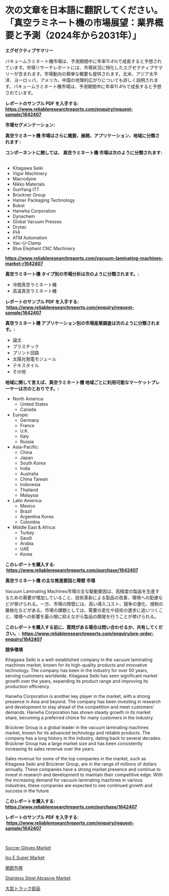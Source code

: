 <p><h1>次の文章を日本語に翻訳してください。「真空ラミネート機の市場展望：業界概要と予測（2024年から2031年）」</h1></p><p><strong>エグゼクティブサマリー</strong></p>
<p><p>バキュームラミネート機市場は、予測期間中に年率11.4％で成長すると予想されています。市場リサーチレポートには、市場状況に特化したエグゼクティブサマリーが含まれます。市場動向の簡単な概要も提供されます。北米、アジア太平洋、ヨーロッパ、アメリカ、中国の地理的広がりについても詳しく説明されます。バキュームラミネート機市場は、予測期間中に年率11.4％で成長すると予想されています。</p></p>
<p><strong>レポートのサンプル PDF を入手する: <a href="https://www.reliableresearchreports.com/enquiry/request-sample/1642407">https://www.reliableresearchreports.com/enquiry/request-sample/1642407</a></strong></p>
<p><strong>市場セグメンテーション:</strong></p>
<p><strong> 真空ラミネート機 市場はさらに概要、展開、アプリケーション、地域に分類されます :</strong></p>
<p><strong>コンポーネントに関しては、 真空ラミネート機 市場は次のように分類されます: &nbsp;</strong></p>
<p><ul><li>Kitagawa Seiki</li><li>Vigor Machinery</li><li>Macrodyne</li><li>Nikko Materials</li><li>GunYang ITT</li><li>Brückner Group</li><li>Hamer Packaging Technology</li><li>Bobst</li><li>Hanwha Corporation</li><li>Dynachem</li><li>Global Vacuum Presses</li><li>Drytac</li><li>PHI</li><li>ATM Automation</li><li>Vac-U-Clamp</li><li>Blue Elephant CNC Machinery</li></ul></p>
<p><strong><a href="https://www.reliableresearchreports.com/vacuum-laminating-machines-market-r1642407">https://www.reliableresearchreports.com/vacuum-laminating-machines-market-r1642407</a></strong></p>
<p><strong> 真空ラミネート機 タイプ別の市場分析は次のように分類されます。:</strong></p>
<p><ul><li>冷間真空ラミネート機</li><li>高温真空ラミネート機</li></ul></p>
<p><strong>レポートのサンプル PDF を入手する: &nbsp;<a href="https://www.reliableresearchreports.com/enquiry/request-sample/1642407">https://www.reliableresearchreports.com/enquiry/request-sample/1642407</a></strong></p>
<p><strong> 真空ラミネート機 アプリケーション別の市場産業調査は次のように分類されます。:</strong></p>
<p><ul><li>論文</li><li>プラスチック</li><li>プリント回路</li><li>太陽光発電モジュール</li><li>テキスタイル</li><li>その他</li></ul></p>
<p><strong>地域に関して言えば、真空ラミネート機 地域ごとに利用可能なマーケットプレーヤーは次のとおりです。:</strong></p>
<p><ul>
    <li>
        North America:
        <ul>
            <li>United States</li>
            <li>Canada</li>
        </ul>
    </li>
    <li>
        Europe:
        <ul>
            <li>Germany</li>
            <li>France</li>
            <li>U.K.</li>
            <li>Italy</li>
            <li>Russia</li>
        </ul>
    </li>
    <li>
        Asia-Pacific:
        <ul>
            <li>China</li>
            <li>Japan</li>
            <li>South Korea</li>
            <li>India</li>
            <li>Australia</li>
            <li>China Taiwan</li>
            <li>Indonesia</li>
            <li>Thailand</li>
            <li>Malaysia</li>
        </ul>
    </li>
    <li>
        Latin America:
        <ul>
            <li>Mexico</li>
            <li>Brazil</li>
            <li>Argentina Korea</li>
            <li>Colombia</li>
        </ul>
    </li>
    <li>
        Middle East & Africa:
        <ul>
            <li>Turkey</li>
            <li>Saudi</li>
            <li>Arabia</li>
            <li>UAE</li>
            <li>Korea</li>
        </ul>
    </li>
    </ul></p>
<p><strong>このレポートを購入する: &nbsp;<a href="https://www.reliableresearchreports.com/purchase/1642407">https://www.reliableresearchreports.com/purchase/1642407</a></strong></p>
<p><strong>真空ラミネート機 の主な推進要因と障壁 市場</strong></p>
<p><p>Vacuum Laminating Machines市場の主な駆動要因は、高精度の製品を生産するための需要が増加していること、技術革新による製品の改善、環境への配慮などが挙げられる。一方、市場の障壁には、高い導入コスト、競争の激化、規制の厳格化などがある。市場の課題としては、需要の変化や技術の進歩に追いつくこと、環境への影響を最小限に抑えながら製品の開発を行うことが挙げられる。</p></p>
<p><strong>このレポートを購入する前に、質問がある場合は問い合わせるか、共有してください。:&nbsp; <a href="https://www.reliableresearchreports.com/enquiry/pre-order-enquiry/1642407">https://www.reliableresearchreports.com/enquiry/pre-order-enquiry/1642407</a></strong></p>
<p><strong>競争環境</strong></p>
<p><p>Kitagawa Seiki is a well-established company in the vacuum laminating machines market, known for its high-quality products and innovative technology. The company has been in the industry for over 50 years, serving customers worldwide. Kitagawa Seiki has seen significant market growth over the years, expanding its product range and improving its production efficiency.</p><p>Hanwha Corporation is another key player in the market, with a strong presence in Asia and beyond. The company has been investing in research and development to stay ahead of the competition and meet customers' demands. Hanwha Corporation has shown steady growth in its market share, becoming a preferred choice for many customers in the industry.</p><p>Brückner Group is a global leader in the vacuum laminating machines market, known for its advanced technology and reliable products. The company has a long history in the industry, dating back to several decades. Brückner Group has a large market size and has been consistently increasing its sales revenue over the years.</p><p>Sales revenue for some of the top companies in the market, such as Kitagawa Seiki and Brückner Group, are in the range of millions of dollars annually. These companies have a strong market presence and continue to invest in research and development to maintain their competitive edge. With the increasing demand for vacuum laminating machines in various industries, these companies are expected to see continued growth and success in the future.</p></p>
<p><strong>このレポートを購入する: &nbsp; <a href="https://www.reliableresearchreports.com/purchase/1642407">https://www.reliableresearchreports.com/purchase/1642407</a></strong></p>
<p><strong>レポートのサンプル PDF を入手する: &nbsp;<a href="https://www.reliableresearchreports.com/enquiry/request-sample/1642407">https://www.reliableresearchreports.com/enquiry/request-sample/1642407</a></strong><strong></strong></p>
<p>&nbsp;</p>
<p><p><a href="https://issuu.com/reportprime-2/docs/soccer-gloves-market-size-2030.pptx">Soccer Gloves Market</a></p><p><a href="https://github.com/nancykennedykellievqfqt2/Market-Research-Report-List-2/blob/main/iso-e-super-market.md">Iso E Super Market</a></p><p><a href="https://github.com/MosesSpinka1914/Market-Research-Report-List-1/blob/main/248557869938.md">関節包帯</a></p><p><a href="https://github.com/seekum/Market-Research-Report-List-2/blob/main/stainless-steel-abrasive-market.md">Stainless Steel Abrasive Market</a></p><p><a href="https://github.com/RudyBoyer2017/Market-Research-Report-List-1/blob/main/583409169939.md">大型トラック部品</a></p></p>